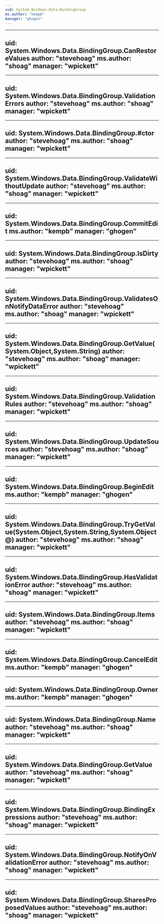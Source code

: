 ```yaml
---
uid: System.Windows.Data.BindingGroup
ms.author: "kempb"
manager: "ghogen"
---
```


---
uid: System.Windows.Data.BindingGroup.CanRestoreValues
author: "stevehoag"
ms.author: "shoag"
manager: "wpickett"
---

---
uid: System.Windows.Data.BindingGroup.ValidationErrors
author: "stevehoag"
ms.author: "shoag"
manager: "wpickett"
---

---
uid: System.Windows.Data.BindingGroup.#ctor
author: "stevehoag"
ms.author: "shoag"
manager: "wpickett"
---

---
uid: System.Windows.Data.BindingGroup.ValidateWithoutUpdate
author: "stevehoag"
ms.author: "shoag"
manager: "wpickett"
---

---
uid: System.Windows.Data.BindingGroup.CommitEdit
ms.author: "kempb"
manager: "ghogen"
---

---
uid: System.Windows.Data.BindingGroup.IsDirty
author: "stevehoag"
ms.author: "shoag"
manager: "wpickett"
---

---
uid: System.Windows.Data.BindingGroup.ValidatesOnNotifyDataError
author: "stevehoag"
ms.author: "shoag"
manager: "wpickett"
---

---
uid: System.Windows.Data.BindingGroup.GetValue(System.Object,System.String)
author: "stevehoag"
ms.author: "shoag"
manager: "wpickett"
---

---
uid: System.Windows.Data.BindingGroup.ValidationRules
author: "stevehoag"
ms.author: "shoag"
manager: "wpickett"
---

---
uid: System.Windows.Data.BindingGroup.UpdateSources
author: "stevehoag"
ms.author: "shoag"
manager: "wpickett"
---

---
uid: System.Windows.Data.BindingGroup.BeginEdit
ms.author: "kempb"
manager: "ghogen"
---

---
uid: System.Windows.Data.BindingGroup.TryGetValue(System.Object,System.String,System.Object@)
author: "stevehoag"
ms.author: "shoag"
manager: "wpickett"
---

---
uid: System.Windows.Data.BindingGroup.HasValidationError
author: "stevehoag"
ms.author: "shoag"
manager: "wpickett"
---

---
uid: System.Windows.Data.BindingGroup.Items
author: "stevehoag"
ms.author: "shoag"
manager: "wpickett"
---

---
uid: System.Windows.Data.BindingGroup.CancelEdit
ms.author: "kempb"
manager: "ghogen"
---

---
uid: System.Windows.Data.BindingGroup.Owner
ms.author: "kempb"
manager: "ghogen"
---

---
uid: System.Windows.Data.BindingGroup.Name
author: "stevehoag"
ms.author: "shoag"
manager: "wpickett"
---

---
uid: System.Windows.Data.BindingGroup.GetValue
author: "stevehoag"
ms.author: "shoag"
manager: "wpickett"
---

---
uid: System.Windows.Data.BindingGroup.BindingExpressions
author: "stevehoag"
ms.author: "shoag"
manager: "wpickett"
---

---
uid: System.Windows.Data.BindingGroup.NotifyOnValidationError
author: "stevehoag"
ms.author: "shoag"
manager: "wpickett"
---

---
uid: System.Windows.Data.BindingGroup.SharesProposedValues
author: "stevehoag"
ms.author: "shoag"
manager: "wpickett"
---

